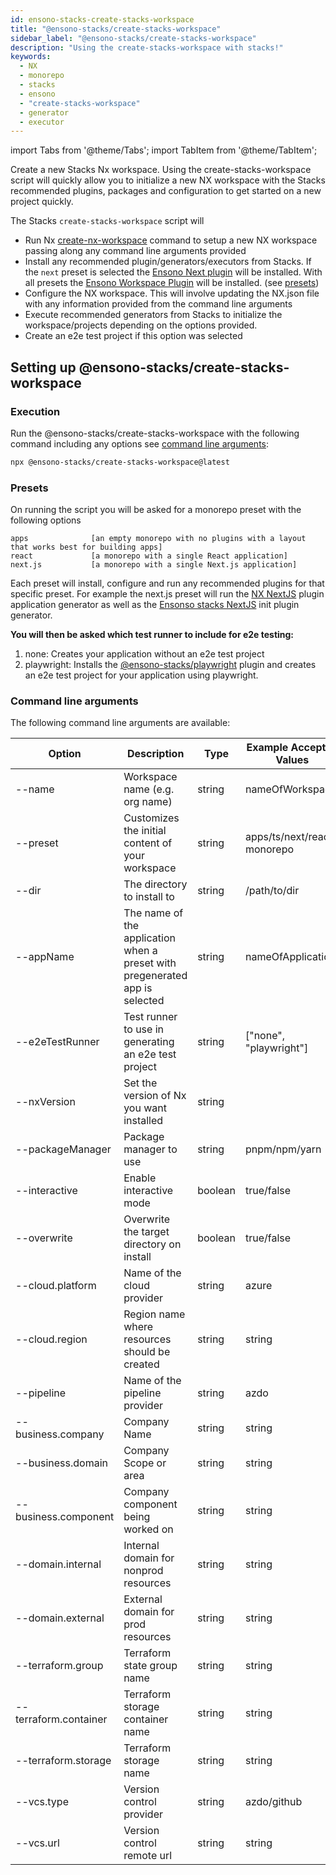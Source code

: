 ```yaml
---
id: ensono-stacks-create-stacks-workspace
title: "@ensono-stacks/create-stacks-workspace"
sidebar_label: "@ensono-stacks/create-stacks-workspace"
description: "Using the create-stacks-workspace with stacks!"
keywords:
  - NX
  - monorepo
  - stacks
  - ensono
  - "create-stacks-workspace"
  - generator
  - executor
---
```

import Tabs from '@theme/Tabs';
import TabItem from '@theme/TabItem';

Create a new Stacks Nx workspace. Using the create-stacks-workspace script will quickly allow you to initialize a new NX workspace with the Stacks recommended plugins, packages and configuration to get started on a new project quickly.

The Stacks `create-stacks-workspace` script will 
- Run Nx [create-nx-workspace](https://nx.dev/packages/nx/documents/create-nx-workspace) command to setup a new NX workspace passing along any command line arguments provided 
- Install any recommended plugin/generators/executors from Stacks. If the `next` preset is selected the [Ensono Next plugin](/docs/nx/next/ensono-stacks-next) will be installed. With all presets the [Ensono Workspace Plugin](/docs/nx/workspace/ensono-stacks-workspace) will be installed. (see [presets](/docs/nx/create-stacks-workspace/ensono-stacks-create-stacks-workspace#presets))
- Configure the NX workspace. This will involve updating the NX.json file with any information provided from the command line arguments
- Execute recommended generators from Stacks to initialize the workspace/projects depending on the options provided. 
- Create an e2e test project if this option was selected

## Setting up @ensono-stacks/create-stacks-workspace

### Execution 
Run the @ensono-stacks/create-stacks-workspace with the following command including any options see [command line arguments](/docs/nx/create-stacks-workspace/ensono-stacks-create-stacks-workspace#command-line-arguments):

 ```bash
 npx @ensono-stacks/create-stacks-workspace@latest
  ```

### Presets
On running the script you will be asked for a monorepo preset with the following options

```
apps              [an empty monorepo with no plugins with a layout that works best for building apps]
react             [a monorepo with a single React application]
next.js           [a monorepo with a single Next.js application]
```

Each preset will install, configure and run any recommended plugins for that specific preset. For example the next.js preset will run the [NX NextJS](https://nx.dev/packages/next) plugin application generator as well as the [Ensonso stacks NextJS](/docs/nx/next/ensono-stacks-next) init plugin generator.

**You will then be asked which test runner to include for e2e testing:**
1. none: Creates your application without an e2e test project     
2. playwright: Installs the [@ensono-stacks/playwright](../playwright/plugin-information.md) plugin and creates an e2e test project for your application using playwright.

### Command line arguments

The following command line arguments are available:

| Option    | Description           | Type      | Example Accepted Values   |Default            |
| ---       | -------------------   | ---       | ---               | ---               |
| --name | Workspace name (e.g. org name)  | string   |  nameOfWorkspace       |               |
| --preset | Customizes the initial content of your workspace  | string    | apps/ts/next/react-monorepo                   |     |
| --dir | The directory to install to  | string   |  /path/to/dir       | ./              |
| --appName | The name of the application when a preset with pregenerated app is selected  | string    | nameOfApplication                  |      |
| --e2eTestRunner | Test runner to use in generating an e2e test project | string | ["none", "playwright"] | none | 
| --nxVersion | Set the version of Nx you want installed  | string    |                   |latest    |
| --packageManager | Package manager to use  | string    | pnpm/npm/yarn                  | npm     |
| --interactive | Enable interactive mode  | boolean    |  true/false                 | true     |
| --overwrite | Overwrite the target directory on install  | boolean    |  true/false                 | false     |
| --cloud.platform | Name of the cloud provider  | string    | azure                  | azure     |
| --cloud.region | Region name where resources should be created  | string    | string                  | euw     |
| --pipeline | Name of the pipeline provider  | string    | azdo                  | azdo     |
| --business.company | Company Name  | string    | string                  |     |
| --business.domain | Company Scope or area  | string    | string                  |     |
| --business.component | Company component being worked on  | string    | string                  |     |
| --domain.internal | Internal domain for nonprod resources  | string    |  string                 |    |
| --domain.external | External domain for prod resources  | string    |  string                 |    |
| --terraform.group | Terraform state group name  | string    |  string                 |     |
| --terraform.container | Terraform storage container name  | string    |  string                 |     |
| --terraform.storage | Terraform storage name  | string    |  string                 |     |
| --vcs.type | Version control provider  | string    | azdo/github                  |     |
| --vcs.url | Version control remote url  | string    |  string                 |     |




